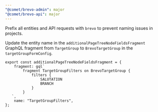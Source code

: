 ```yaml
---
"@comet/brevo-admin": major
"@comet/brevo-api": major
---
```


Prefix all entities and API requests with `brevo` to prevent naming issues in projects.

Update the entity name in the `additionalPageTreeNodeFieldsFragment` GraphQL fragment from `TargetGroup` to `BrevoTargetGroup` in the `targetGroupFormConfig`.

```
export const additionalPageTreeNodeFieldsFragment = {
    fragment: gql`
        fragment TargetGroupFilters on BrevoTargetGroup {
            filters {
                SALUTATION
                BRANCH
            }
        }
   `,
    name: "TargetGroupFilters",
};
```
